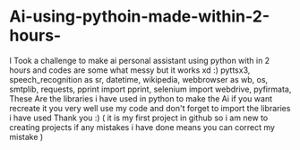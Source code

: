 # Ai-using-pythoin-made-within-2-hours-
I Took a  challenge to make ai  personal assistant using python with in 2 hours and codes are some what messy  but it works xd :)
pyttsx3,
 speech_recognition as sr,
 datetime,
 wikipedia,
webbrowser as wb,
 os,
 smtplib,
 requests,
 pprint import pprint,
selenium import webdrive,
pyfirmata,
These Are the libraries i have used in python to make the Ai if you want recreate it you very well use my code and don't forget to import the libraries i have used 
Thank you :) 
( it is my first project in github so i am new to creating projects if any mistakes i have done means you  can  correct my mistake ) 

